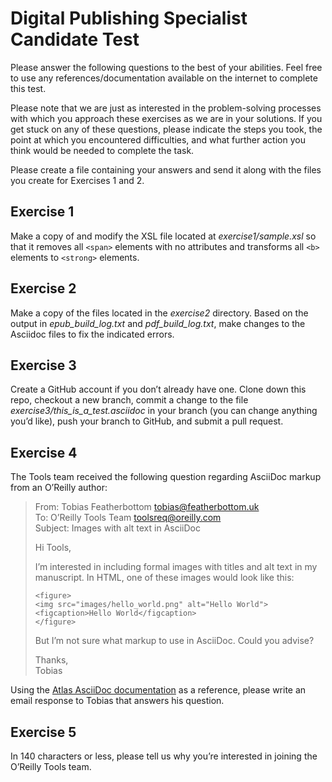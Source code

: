 # Digital Publishing Specialist Candidate Test

Please answer the following questions to the best of your abilities. Feel free to use any references/documentation available on the internet to complete this test.

Please note that we are just as interested in the problem-solving processes with which you approach these exercises as we are in your solutions. If you get stuck on any of these questions, please indicate the steps you took, the point at which you encountered difficulties, and what further action you think would be needed to complete the task.

Please create a file containing your answers and send it along with the files you create for Exercises 1 and 2.

## Exercise 1

Make a copy of and modify the XSL file located at _exercise1/sample.xsl_ so that it removes all `<span>` elements with no attributes and transforms all `<b>` elements to `<strong>` elements.

## Exercise 2

Make a copy of the files located in the _exercise2_ directory. Based on the output in _epub\_build\_log.txt_ and _pdf\_build\_log.txt_, make changes to the Asciidoc files to fix the indicated errors.

## Exercise 3

Create a GitHub account if you don’t already have one. Clone down this repo, checkout a new branch, commit a change to the file _exercise3/this\_is\_a\_test.asciidoc_ in your branch (you can change anything you’d like), push your branch to GitHub, and submit a pull request.

## Exercise 4

The Tools team received the following question regarding AsciiDoc markup from an O’Reilly author:

> From: Tobias Featherbottom <tobias@featherbottom.uk> \
> To: O’Reilly Tools Team <toolsreq@oreilly.com> \
> Subject: Images with alt text in AsciiDoc 
> 
> Hi Tools,
> 
> I’m interested in including formal images with titles and alt text in my manuscript. In HTML, one of these images would look like this:
> ```
> <figure>
> <img src="images/hello_world.png" alt="Hello World">
> <figcaption>Hello World</figcaption>
> </figure>
> ```
>
> But I’m not sure what markup to use in AsciiDoc. Could you advise?
> 
> Thanks, \
> Tobias

Using the [Atlas AsciiDoc documentation](https://docs.atlas.oreilly.com/writing_in_asciidoc.html) as a reference, please write an email response to Tobias that answers his question.

## Exercise 5

In 140 characters or less, please tell us why you’re interested in joining the O’Reilly Tools team.
